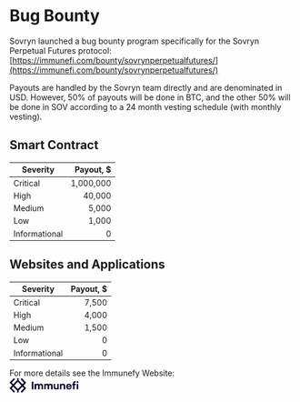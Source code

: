 # Bug Bounty

Sovryn launched a bug bounty program specifically for the Sovryn Perpetual Futures protocol:
[https://immunefi.com/bounty/sovrynperpetualfutures/](https://immunefi.com/bounty/sovrynperpetualfutures/)

Payouts are handled by the Sovryn team directly and are denominated in USD. However, 50% of payouts will be done in BTC, and the other 50% will be done in SOV according to a 24 month vesting schedule (with monthly vesting).

## Smart Contract

| Severity     | Payout, $ |
| -------------| -----------:|
| Critical     | 1,000,000  |
| High         | 40,000     |
| Medium       | 5,000      |
| Low          | 1,000      |
| Informational| 0          |

## Websites and Applications

| Severity    | Payout, $ |
| ----------- | -----------:|
| Critical     | 7,500  |
| High         | 4,000  |
| Medium       | 1,500  |
| Low          | 0      |
| Informational| 0      |

For more details see the Immunefy Website:  
[![Immunefy Bug Bounty](../docs/immunefy10.png)](https://immunefi.com/bounty/sovrynperpetualfutures/) 
